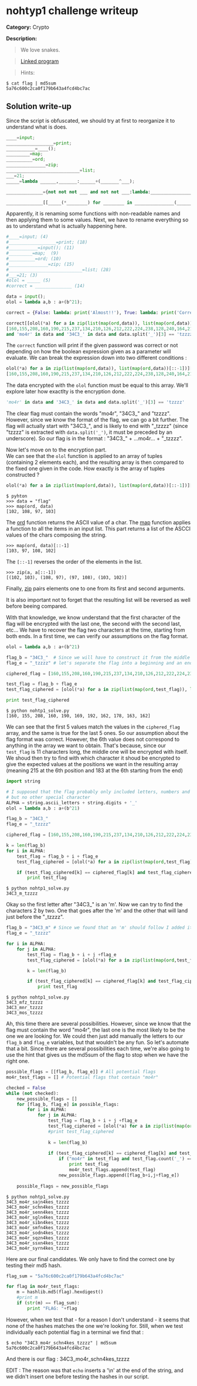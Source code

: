 # nohtyp1 challenge writeup

**Category:** Crypto

**Description:**

> We love snakes.

> [Linked program](./nohtyp1.py)

> Hints:
```
$ cat flag | md5sum
5a76c600c2ca0f179b643a4fcd4bc7ac
```


## Solution write-up

Since the script is obfuscated, we should try at first to reorganize it to understand what is does.

```python
____=input;
__________________=print;
___________=____();
_________=map;
__________=ord;
_______________=zip;
____________________________=list;
___=21;
_____=lambda ______,_______:______+(_______^___);

______________={not not not ___ and not not ___:lambda:__________________('\x41\x6c\x6d\x6f\x73\x74\x21\x21'),not not ___ and not not ___:lambda:__________________('\x43\x6f\x72\x72\x65\x63\x74\x21')};

______________[[_____(*________) for ________ in _______________(____________________________(_________(__________,___________)),____________________________(_________(__________,___________))[::-1])][::-1]==[160,155,208,160,190,215,237,134,210,126,212,222,224,238,128,240,164,213,183,192,162,178,163,162] and 'mo4r' in ___________ and '34C3_' in ___________ and ___________.split('_')[3] == 'tzzzz']()
```

Apparently, it is renaming some functions with non-readable names and then applying them to some values. Next, we have to rename everything so as to understand what is actually happening here.

```python
#____=input; (4)
#__________________=print; (18)
#___________=input(); (11)
#_________=map;  (9)
#__________=ord; (10)
#_______________=zip; (15)
#____________________________=list; (28)
#___=21; (3)
#olol = _____ (5)
#correct = ______________ (14)

data = input();
olol = lambda a,b : a+(b^21);

correct = {False: lambda: print('Almost!!'), True: lambda: print('Correct!')};

correct[[olol(*a) for a in zip(list(map(ord,data)), list(map(ord,data))[::-1])][::-1]==   
[160,155,208,160,190,215,237,134,210,126,212,222,224,238,128,240,164,213,183,192,162,178,163,162]   
and 'mo4r' in data and '34C3_' in data and data.split('_')[3] == 'tzzzz']()
```

The `correct` function will print if the given password was correct or not depending on how the boolean expression given as a parameter will evaluate. We can break the expression down into two different conditions :

```python
olol(*a) for a in zip(list(map(ord,data)), list(map(ord,data))[::-1])][::-1] ==   
[160,155,208,160,190,215,237,134,210,126,212,222,224,238,128,240,164,213,183,192,162,178,163,162]
```
The data encrypted with the `olol` function must be equal to this array. We'll explore later how exactlty is the encryption done.

```python
'mo4r' in data and '34C3_' in data and data.split('_')[3] == 'tzzzz'
```
The clear flag must contain the words "mo4r", "34C3\_" and "tzzzz". However, since we know the format of the flag, we can go a bit further. The flag will actually start with "34C3\_", and is likely to end with "\_tzzzz" (since "tzzzz" is extracted with `data.split('_')`, it must be preceded by an underscore). So our flag is in the format : "34C3\_" + ...mo4r... + "\_tzzzz".


Now let's move on to the encryption part.  
We can see that the `olol` function is applied to an array of tuples (containing 2 elements each), and the resulting array is then compared to the fixed one given in the code. How exactly is the array of tuples constructed ?

```python
olol(*a) for a in zip(list(map(ord,data)), list(map(ord,data))[::-1])][::-1]
```

```
$ pyhton
>>> data = "flag"
>>> map(ord, data)
[102, 108, 97, 103]
```
The [ord](https://docs.python.org/2/library/functions.html#ord) function returns the ASCII value of a char. The [map](http://book.pythontips.com/en/latest/map_filter.html) function applies a function to all the items in an input list. This part returns a list of the ASCCI values of the chars composing the string.

```
>>> map(ord, data)[::-1]
[103, 97, 108, 102]
```
The `[::-1]` reverses the order of the elements in the list.

```
>>> zip(a, a[::-1])
[(102, 103), (108, 97), (97, 108), (103, 102)]
```
Finally, [zip](https://docs.python.org/2/library/functions.html#zip) pairs elements one to one from its first and second arguments.  
  
It is also important not to forget that the resulting list will be reversed as well before beeing compared.

With that knowledge, we know understand that the first character of the flag will be encrypted with the last one, the second with the second last, etc... We have to recover the flag two characters at the time, starting from both ends. In a first time, we can verify our assumptions on the flag format.

```python
olol = lambda a,b : a+(b^21)

flag_b = "34C3_"  # Since we will have to construct it from the middle
flag_e = "_tzzzz" # let's separate the flag into a beginning and an end part

ciphered_flag = [160,155,208,160,190,215,237,134,210,126,212,222,224,238,128,240,164,213,183,192,162,178,163,162]

test_flag = flag_b + flag_e
test_flag_ciphered = [olol(*a) for a in zip(list(map(ord,test_flag)), list(map(ord,test_flag))[::-1])][::-1] 

print test_flag_ciphered
```

```
$ python nohtp1_solve.py 
[160, 155, 208, 160, 190, 169, 192, 162, 178, 163, 162]
```

We can see that the first 5 values match the values in the `ciphered_flag` array, and the same is true for the last 5 ones. So our assumption about the flag format was correct. However, the 6th value does not correspond to anything in the array we want to obtain. That's because, since our `test_flag` is 11 characters long, the middle one will be encrypted with itself. We shoud then try to find with which character it shoud be encrypted to give the expected values at the positions we want in the resulting array (meaning 215 at the 6th position and 183 at the 6th starting from the end)

```python
import string

# I supposed that the flag probably only included letters, numbers and underscores
# but no other special character
ALPHA = string.ascii_letters + string.digits + '_'
olol = lambda a,b : a+(b^21)

flag_b = "34C3_"
flag_e = "_tzzzz"

ciphered_flag = [160,155,208,160,190,215,237,134,210,126,212,222,224,238,128,240,164,213,183,192,162,178,163,162]

k = len(flag_b)
for i in ALPHA:
    test_flag = flag_b + i + flag_e
    test_flag_ciphered = [olol(*a) for a in zip(list(map(ord,test_flag)), list(map(ord,test_flag))[::-1])][::-1]

    if (test_flag_ciphered[k] == ciphered_flag[k] and test_flag_ciphered[-k-1] == ciphered_flag[-k-1]):
        print test_flag
```

```
$ python nohtp1_solve.py 
34C3_m_tzzzz
```

Okay so the first letter after "34C3\_" is an 'm'. Now we can try to find the characters 2 by two. One that goes after the 'm' and the other that will land just before the "\_tzzzz".

```python
flag_b = "34C3_m" # Since we found that an 'm' should follow I added it direcly 
flag_e = "_tzzzz"

for i in ALPHA:
    for j in ALPHA:
        test_flag = flag_b + i + j +flag_e
        test_flag_ciphered = [olol(*a) for a in zip(list(map(ord,test_flag)), list(map(ord,test_flag))[::-1])][::-1]

        k = len(flag_b)

        if (test_flag_ciphered[k] == ciphered_flag[k] and test_flag_ciphered[-(k+1)] == ciphered_flag[-(k+1)]):
            print test_flag
```

```
$ python nohtp1_solve.py 
34C3_mfz_tzzzz
34C3_mnr_tzzzz
34C3_mos_tzzzz
```

Ah, this time there are several possibilities. However, since we know that the flag must contain the word "mo4r", the last one is the most likely to be the one we are looking for. We could then just add manually the letters to our `flag_b` and `flag_e` variables, but that wouldn't be any fun. So let's automate that a bit. Since there are several possibilities each time, we're also going to use the hint that gives us the md5sum of the flag to stop when we have the right one.

```python
possible_flags = [[flag_b, flag_e]] # All potential flags
mo4r_test_flags = [] # Potential flags that contain "mo4r"

checked = False
while (not checked):
    new_possible_flags = []
    for [flag_b, flag_e] in possible_flags:
        for i in ALPHA:
            for j in ALPHA:
                test_flag = flag_b + i + j +flag_e
                test_flag_ciphered = [olol(*a) for a in zip(list(map(ord,test_flag)), list(map(ord,test_flag))[::-1])][::-1]
                #print test_flag_ciphered
            
                k = len(flag_b)
            
                if (test_flag_ciphered[k] == ciphered_flag[k] and test_flag_ciphered[-(k+1)] == ciphered_flag[-(k+1)]):
                    if ("mo4r" in test_flag and test_flag.count('_') == 3 and len(test_flag) == len(ciphered_flag)):
                        print test_flag
                        mo4r_test_flags.append(test_flag)
                    new_possible_flags.append([flag_b+i,j+flag_e])
    
    possible_flags = new_possible_flags
```

```
$ python nohtp1_solve.py 
34C3_mo4r_sajn4kes_tzzzz
34C3_mo4r_schn4kes_tzzzz
34C3_mo4r_senn4kes_tzzzz
34C3_mo4r_sgln4kes_tzzzz
34C3_mo4r_sibn4kes_tzzzz
34C3_mo4r_smfn4kes_tzzzz
34C3_mo4r_sodn4kes_tzzzz
34C3_mo4r_sqzn4kes_tzzzz
34C3_mo4r_ssxn4kes_tzzzz
34C3_mo4r_syrn4kes_tzzzz
```

Here are our final candidates. We only have to find the correct one by testing their md5 hash.

```python
flag_sum = "5a76c600c2ca0f179b643a4fcd4bc7ac"

for flag in mo4r_test_flags:
    m = hashlib.md5(flag).hexdigest()
    #print m
    if (str(m) == flag_sum):
        print "FLAG: "+flag
```

However, when we test that - for a reason I don't understand - it seems that none of the hashes matches the one we're looking for. 
Still, when we test individually each potential flag in a terminal we find that :

```
$ echo "34C3_mo4r_schn4kes_tzzzz" | md5sum
5a76c600c2ca0f179b643a4fcd4bc7ac
```

And there is our flag : 34C3\_mo4r\_schn4kes\_tzzzz


EDIT : The reason was that `echo` inserts a '\n' at the end of the string, and we didn't insert one before testing the hashes in our script.
